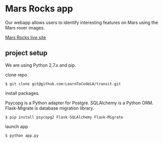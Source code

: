 # Mars Rocks app

Our webapp allows users to identify interesting features on Mars using the Mars rover images.

[Mars Rocks live site](https://marsrocks.herokuapp.com/)


## project setup

We are using Python 2.7.x and pip.

clone repo
```
$ git clone git@github.com:LearnToCodeLA/transit.git
```

install packages.

Psycopg is a Python adapter for Postgre.
SQLAlchemy is a Python ORM.
Flask-Migrate is database migration library.
```
$ pip install psycopg2 Flask-SQLAlchemy Flask-Migrate
```

launch app

```
$ python app.py
```

